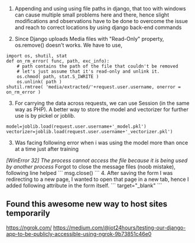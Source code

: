 1. Appending and using using file paths in django, that too with windows can cause multiple small problems here and there, hence slight modifications and observations have to be done to overcome the issue and reach to correct locations by using django back-end commands

2. Since Django uploads Media files with "Read-Only" property, os.remove() doesn't works. We have to use,
```
import os, shutil, stat
def on_rm_error( func, path, exc_info):
    # path contains the path of the file that couldn't be removed
    # let's just assume that it's read-only and unlink it.
    os.chmod( path, stat.S_IWRITE )
    os.unlink( path )
shutil.rmtree( 'media/extracted/'+request.user.username, onerror = on_rm_error )
```
3. For carrying the data across requests, we can use Session (in the same way as PHP). A better way to store the model and vectorizer for further use is by pickel or joblib.
```
model=joblib.load(request.user.username+'_model.pkl')
vectorizer=joblib.load(request.user.username+'_vectorizer.pkl')
```

3. Was facing following error when i was using the model more than once at a time just after training
<i>
[WinError 32] The process cannot access the file because it is being used by another process
</i>
Forgot to close the message files (noob mistake), following line helped
```
msg.close()
```
4. After saving the form I was redirecting to a new page, I wanted to open that page in a new tab, hence I added following attribute in the form itself.
```
target="_blank"
```

## Found this awesome new way to host sites temporarily
https://ngrok.com/
https://medium.com/@iot24hours/testing-our-django-app-to-be-publicly-accessible-using-ngrok-9b73851c46e0
